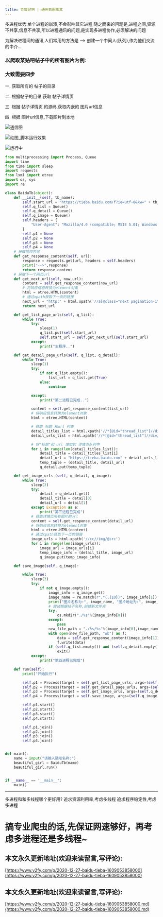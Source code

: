 ```yaml
---
title: 百度贴吧 | 通用抓图脚本
---
```




多进程优势:单个进程的崩溃,不会影响其它进程
随之而来的问题是,进程之间,资源不共享,信息不共享,所以进程通讯的问题,是实现多进程协作,必须解决的问题

为解决进程间的通讯,人们常用的方法是 --> 创建一个中间人(队列),作为他们交流的中介...

### 以爬取某贴吧帖子中的所有图片为例:

### 大致需要四步

一. 获取所有的 帖子的目录

二. 根据帖子的目录,获取 帖子详情页

三. 根据 帖子详情页 的源码,获取内嵌的 图片url信息

四. 根据 图片url信息,下载图片到本地

![通信图](https://www.v2fy.com/asset/0i/jikemiji/jikemiji-md/2020-12-27-baidu-tieba-1609053858000.assets/1240-20201227152435245.png)

![动图_脚本运行效果](https://www.v2fy.com/asset/0i/jikemiji/jikemiji-md/2020-12-27-baidu-tieba-1609053858000.assets/strip.gif)


![运行中](https://www.v2fy.com/asset/0i/jikemiji/jikemiji-md/2020-12-27-baidu-tieba-1609053858000.assets/1240-20201227152435471.png)

```python
from multiprocessing import Process, Queue
import time
from time import sleep
import requests
from lxml import etree
import os, sys
import re

class BaiduTb(object):
	def __init__(self, tb_name):
		self.start_url = "https://tieba.baidu.com/f?ie=utf-8&kw=" + tb_name
		self.q_list = Queue()
		self.q_detail = Queue()
		self.q_image = Queue()
		self.headers = {
			"User-Agent": "Mozilla/4.0 (compatible; MSIE 5.01; Windows NT 5.0) "
		}
		self.p1 = None
		self.p2 = None
		self.p3 = None
		self.p4 = None
	# 获取响应内容
	def get_response_content(self, url):
		response = requests.get(url, headers = self.headers)
		print("-->",response)
		return response.content
	# 获取下一个网页url
	def get_next_url(self, now_url):
		content = self.get_response_content(now_url)
		# 将响应信息转换为element对象
		html = etree.HTML(content)
		# 通过xpath获取下一页的链接
		next_url = "http:" + html.xpath('//a[@class="next pagination-item "]/@href')[0]
		return next_url

	def get_list_page_urls(self, q_list):
		while True:
			try:
				sleep(1)
				q_list.put(self.start_url)
				self.start_url = self.get_next_url(self.start_url)
			except:
				print("主程序..")

	def get_detail_page_urls(self, q_list, q_detail):
		while True:
			sleep(1)
			try:
				if not q_list.empty():
					list_url = q_list.get(True)
				else:
					continue

			except:
				print("第二进程已完成..")

			content = self.get_response_content(list_url)
			# 将响应信息转换为element对象
			html = etree.HTML(content)

			# 获取 标题 和url 列表
			detail_titles_list = html.xpath('//*[@id="thread_list"]//div/div[2]/div[1]/div[1]/a/text()')
			detail_urls_list = html.xpath('//*[@id="thread_list"]//div/div[2]/div[1]/div[1]/a/@href')

			# 将"标题"和 url 增加到 详情页队列中
			for i in range(len(detail_titles_list)):
				detail_title = detail_titles_list[i]
				detail_url = "https://tieba.baidu.com" + detail_urls_list[i]
				temp_tuple = (detail_title, detail_url)
				q_detail.put(temp_tuple)

	def get_image_urls (self, q_detail, q_image):
		while True:
			sleep(3)
			try:
				detail = q_detail.get()
				detail_title = detail[0]
				detail_url = detail[1]
			except Exception as e:
				print("第三进程已完成")
			# 获取详情页所有图片的url
			content = self.get_response_content(detail_url)
			# 将响应信息转换为element对象
			html = etree.HTML(content)
			# 通过xpath获取下一页的链接
			image_urls = html.xpath('//cc//img/@src')
			for i in range(len(image_urls)):
				image_url = image_urls[i]
				temp_image_info = (detail_title, image_url)
				q_image.put(temp_image_info)

	def save_image(self, q_image):

		while True:
			sleep(3)
			try:
				if not q_image.empty():
					image_info = q_image.get()
					image_name = re.match(r".*(.{10})", image_info[1]).group(1)
					print("图片名称为:", image_name, "图片地址为:", image_info[1], "帖子标题为:", image_info[0])
					# 尝试根据帖子名称,创建新文件夹
					try:
						os.mkdir("./%s"%(image_info[0]))
					except:
						pass
					new_file_path = "./%s/%s"%(image_info[0],image_name)
					with open(new_file_path, "wb") as f:
						data = self.get_response_content(image_info[1])
						f.write(data)
					if (self.q_list.empty()) and (self.q_detail.empty()) and (self.q_image.empty()):
						exit()
			except:
				print("第四进程已完成")

	def run(self):
		print("开始执行")

		self.p1 = Process(target = self.get_list_page_urls, args=(self.q_list,))
		self.p2 = Process(target = self.get_detail_page_urls, args=(self.q_list, self.q_detail,))	
		self.p3 = Process(target = self.get_image_urls, args=(self.q_detail, self.q_image,))
		self.p4 = Process(target = self.save_image, args=(self.q_image,))

		self.p1.start()
		self.p2.start()
		self.p3.start()
		self.p4.start()

		self.p1.join()
		self.p2.join()
		self.p3.join()
		self.p4.join()


def main():
	name = input("请输入贴吧名称:")
	beautiful_girl = BaiduTb(name)
	beautiful_girl.run()


if __name__ == '__main__':
	main()

```
---
多进程和和多线程哪个更好用?
追求资源利用率,考虑多线程
追求程序稳定性,考虑多进程


# 搞专业爬虫的话,先保证网速够好，再考虑多进程还是多线程~







## 本文永久更新地址(欢迎来读留言,写评论):

[https://www.v2fy.com/p/2020-12-27-baidu-tieba-1609053858000](https://www.v2fy.com/p/2020-12-27-baidu-tieba-1609053858000)

## 本文永久更新地址(欢迎来读留言,写评论):

[https://www.v2fy.com/p/2020-12-27-baidu-tieba-1609053858000.md](https://www.v2fy.com/p/2020-12-27-baidu-tieba-1609053858000.md)
